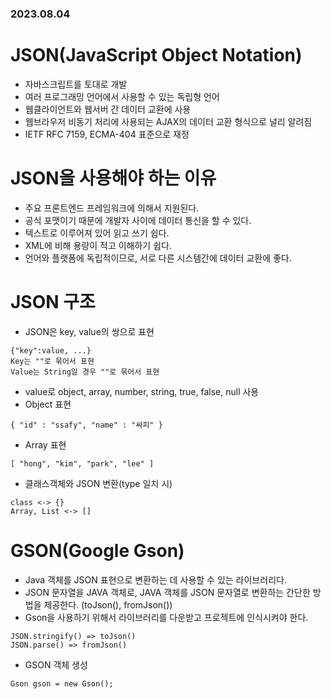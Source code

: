 ### 2023.08.04
# JSON(JavaScript Object Notation)
- 자바스크립트를 토대로 개발
- 여러 프로그래밍 언어에서 사용할 수 있는 독립형 언어
- 웹클라이언트와 웹서버 간 데이터 교환에 사용
- 웹브라우저 비동기 처리에 사용되는 AJAX의 데이터 교환 형식으로 널리 알려짐
- IETF RFC 7159, ECMA-404 표준으로 재정

# JSON을 사용해야 하는 이유
- 주요 프론트엔드 프레임워크에 의해서 지원된다.
- 공식 포맷이기 때문에 개발자 사이에 데이터 통신을 할 수 있다.
- 텍스트로 이루어져 있어 읽고 쓰기 쉽다.
- XML에 비해 용량이 적고 이해하기 쉽다.
- 언어와 플랫폼에 독립적이므로, 서로 다른 시스템간에 데이터 교환에 좋다.

# JSON 구조
- JSON은 key, value의 쌍으로 표현
```
{"key":value, ...}
Key는 ""로 묶어서 표현
Value는 String일 경우 ""로 묶어서 표현
```
- value로 object, array, number, string, true, false, null 사용
- Object 표현
```
{ "id" : "ssafy", "name" : "싸피" }
```
- Array 표현
```
[ "hong", "kim", "park", "lee" ]
```
- 클래스객체와 JSON 변환(type 일치 시)
```
class <-> {}
Array, List <-> []
```

# GSON(Google Gson)
- Java 객체를 JSON 표현으로 변환하는 데 사용할 수 있는 라이브러리다.
- JSON 문자열을 JAVA 객체로, JAVA 객체를 JSON 문자열로 변환하는 간단한 방법을 제공한다. (toJson(), fromJson())
- Gson을 사용하기 위해서 라이브러리를 다운받고 프로젝트에 인식시켜야 한다.
```
JSON.stringify() => toJson()
JSON.parse() => fromJson()
```
- GSON 객체 생성
```
Gson gson = new Gson();
```
